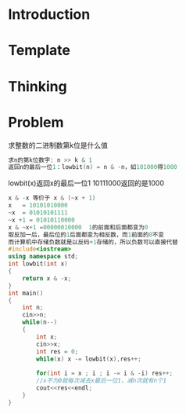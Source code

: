 # Introduction



# Template



# Thinking



# Problem
求整数的二进制数第k位是什么值
```cpp
求n的第k位数字: n >> k & 1
返回n的最后一位1：lowbit(n) = n & -n，如101000得1000
```

lowbit(x)返回x的最后一位1
10111000返回的是1000
```cpp
x & -x 等价于 x & (~x + 1)
x   = 10101010000
~x  = 01010101111
~x +1 = 01010110000
x & ~x+1 =00000010000  1的前面和后面都变为0 
取反加一后，最后位的1后面都变为相反数，而1前面的0不变
而计算机中存储负数就是以反码+1存储的，所以负数可以直接代替
#include<iostream>
using namespace std;
int lowbit(int x)
{
	return x & -x;
}
int main()
{
	int n;
	cin>>n;
	while(n--)
	{
		int x;
		cin>>x;
		int res = 0;
		while(x) x -= lowbit(x),res++;
		
		for(int i = x ; i ; i -= i & -i) res++;
		//x不为0就每次减去x最后一位1，减n次就有n个1
		cout<<res<<endl;
	}
}

```

